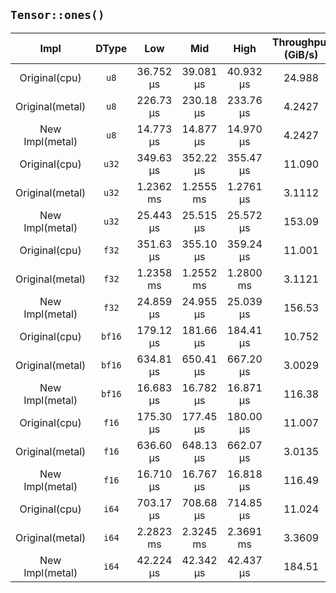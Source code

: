 ## `Tensor::ones()`

| Impl            | DType  | Low        | Mid        | High       | Throughput (GiB/s) |
|:---------------:|:------:|:----------:|:----------:|:----------:|:------------------:|
| Original(cpu)   | `u8`   | 36.752 µs  | 39.081 µs  | 40.932 µs  | 24.988             |
| Original(metal) | `u8`   | 226.73 µs  | 230.18 µs  | 233.76 µs  | 4.2427             |
| New Impl(metal) | `u8`   | 14.773 µs  | 14.877 µs  | 14.970 µs  | 4.2427             |
| Original(cpu)   | `u32`  | 349.63 µs  | 352.22 µs  | 355.47 µs  | 11.090             |
| Original(metal) | `u32`  | 1.2362 ms  | 1.2555 ms  | 1.2761 µs  | 3.1112             |
| New Impl(metal) | `u32`  | 25.443 µs  | 25.515 µs  | 25.572 µs  | 153.09             |
| Original(cpu)   | `f32`  | 351.63 µs  | 355.10 µs  | 359.24 µs  | 11.001             |
| Original(metal) | `f32`  | 1.2358 ms  | 1.2552 ms  | 1.2800 ms  | 3.1121             |
| New Impl(metal) | `f32`  | 24.859 µs  | 24.955 µs  | 25.039 µs  | 156.53             |
| Original(cpu)   | `bf16` | 179.12 µs  | 181.66 µs  | 184.41 µs  | 10.752             |
| Original(metal) | `bf16` | 634.81 µs  | 650.41 µs  | 667.20 µs  | 3.0029             |
| New Impl(metal) | `bf16` | 16.683 µs  | 16.782 µs  | 16.871 µs  | 116.38             |
| Original(cpu)   | `f16`  | 175.30 µs  | 177.45 µs  | 180.00 µs  | 11.007             |
| Original(metal) | `f16`  | 636.60 µs  | 648.13 µs  | 662.07 µs  | 3.0135             |
| New Impl(metal) | `f16`  | 16.710 µs  | 16.767 µs  | 16.818 µs  | 116.49             |
| Original(cpu)   | `i64`  | 703.17 µs  | 708.68 µs  | 714.85 µs  | 11.024             |
| Original(metal) | `i64`  | 2.2823 ms  | 2.3245 ms  | 2.3691 ms  | 3.3609             |
| New Impl(metal) | `i64`  | 42.224 µs  | 42.342 µs  | 42.437 µs  | 184.51             |
